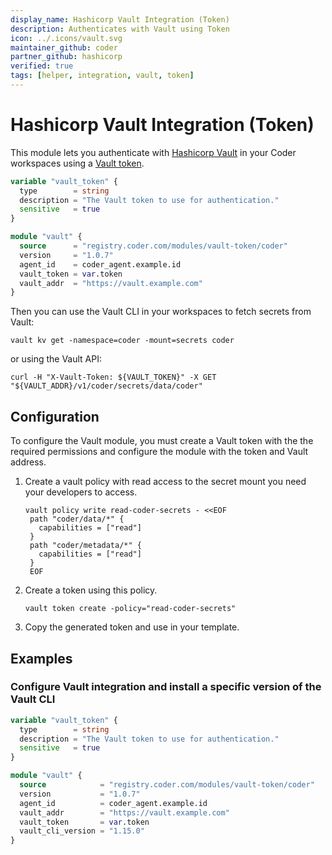 ```yaml
---
display_name: Hashicorp Vault Integration (Token)
description: Authenticates with Vault using Token
icon: ../.icons/vault.svg
maintainer_github: coder
partner_github: hashicorp
verified: true
tags: [helper, integration, vault, token]
---
```


# Hashicorp Vault Integration (Token)

This module lets you authenticate with [Hashicorp Vault](https://www.vaultproject.io/) in your Coder workspaces using a [Vault token](https://developer.hashicorp.com/vault/docs/auth/token).

```tf
variable "vault_token" {
  type        = string
  description = "The Vault token to use for authentication."
  sensitive   = true
}

module "vault" {
  source      = "registry.coder.com/modules/vault-token/coder"
  version     = "1.0.7"
  agent_id    = coder_agent.example.id
  vault_token = var.token
  vault_addr  = "https://vault.example.com"
}
```

Then you can use the Vault CLI in your workspaces to fetch secrets from Vault:

```shell
vault kv get -namespace=coder -mount=secrets coder
```

or using the Vault API:

```shell
curl -H "X-Vault-Token: ${VAULT_TOKEN}" -X GET "${VAULT_ADDR}/v1/coder/secrets/data/coder"
```

## Configuration

To configure the Vault module, you must create a Vault token with the the required permissions and configure the module with the token and Vault address.

1. Create a vault policy with read access to the secret mount you need your developers to access.
   ```shell
   vault policy write read-coder-secrets - <<EOF
    path "coder/data/*" {
      capabilities = ["read"]
    }
    path "coder/metadata/*" {
      capabilities = ["read"]
    }
    EOF
   ```
2. Create a token using this policy.
   ```shell
   vault token create -policy="read-coder-secrets"
   ```
3. Copy the generated token and use in your template.

## Examples

### Configure Vault integration and install a specific version of the Vault CLI

```tf
variable "vault_token" {
  type        = string
  description = "The Vault token to use for authentication."
  sensitive   = true
}

module "vault" {
  source            = "registry.coder.com/modules/vault-token/coder"
  version           = "1.0.7"
  agent_id          = coder_agent.example.id
  vault_addr        = "https://vault.example.com"
  vault_token       = var.token
  vault_cli_version = "1.15.0"
}
```
